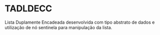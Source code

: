 # TADLDECC
Lista Duplamente Encadeada desenvolvida com tipo abstrato de dados e utilização de nó sentinela para manipulação da lista.
